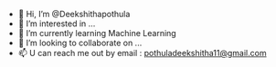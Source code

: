 - 👋 Hi, I’m @Deekshithapothula
- 👀 I’m interested in ...
- 🌱 I’m currently learning Machine Learning
- 💞️ I’m looking to collaborate on ...
- 📫 U can reach me out by email : pothuladeekshitha11@gmail.com

<!---
Deekshithapothula/Deekshithapothula is a ✨ special ✨ repository because its `README.md` (this file) appears on your GitHub profile.
You can click the Preview link to take a look at your changes.
--->

